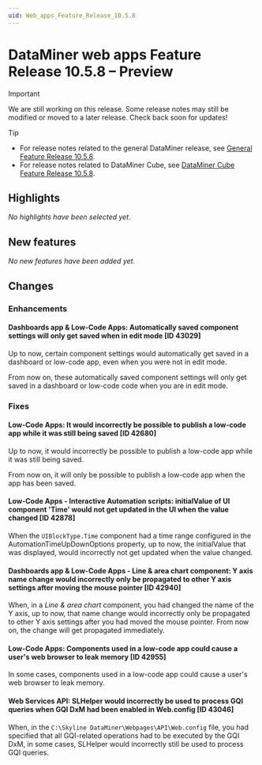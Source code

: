 ```yaml
---
uid: Web_apps_Feature_Release_10.5.8
---
```


# DataMiner web apps Feature Release 10.5.8 – Preview

> [!IMPORTANT]
> We are still working on this release. Some release notes may still be modified or moved to a later release. Check back soon for updates!

> [!TIP]
>
> - For release notes related to the general DataMiner release, see [General Feature Release 10.5.8](xref:General_Feature_Release_10.5.8).
> - For release notes related to DataMiner Cube, see [DataMiner Cube Feature Release 10.5.8](xref:Cube_Feature_Release_10.5.8).

## Highlights

*No highlights have been selected yet.*

## New features

*No new features have been added yet.*

## Changes

### Enhancements

#### Dashboards app & Low-Code Apps: Automatically saved component settings will only get saved when in edit mode [ID 43029]

<!-- MR 10.4.0 [CU17] / 10.5.0 [CU5] - FR 10.5.8 -->

Up to now, certain component settings would automatically get saved in a dashboard or low-code app, even when you were not in edit mode.

From now on, these automatically saved component settings will only get saved in a dashboard or low-code code when you are in edit mode.

### Fixes

#### Low-Code Apps: It would incorrectly be possible to publish a low-code app while it was still being saved [ID 42680]

<!-- MR 10.4.0 [CU17] / 10.5.0 [CU5] - FR 10.5.8 -->

Up to now, it would incorrectly be possible to publish a low-code app while it was still being saved.

From now on, it will only be possible to publish a low-code app when the app has been saved.

#### Low-Code Apps - Interactive Automation scripts: initialValue of UI component 'Time' would not get updated in the UI when the value changed [ID 42878]

<!-- MR 10.4.0 [CU17] / 10.5.0 [CU5] - FR 10.5.8 -->

When the `UIBlockType.Time` component had a time range configured in the AutomationTimeUpDownOptions property, up to now, the initialValue that was displayed, would incorrectly not get updated when the value changed.

#### Dashboards app & Low-Code Apps - Line & area chart component: Y axis name change would incorrectly only be propagated to other Y axis settings after moving the mouse pointer [ID 42940]

<!-- MR 10.4.0 [CU17] / 10.5.0 [CU5] - FR 10.5.8 -->

When, in a *Line & area chart* component, you had changed the name of the Y axis, up to now, that name change would incorrectly only be propagated to other Y axis settings after you had moved the mouse pointer. From now on, the change will get propagated immediately.

#### Low-Code Apps: Components used in a low-code app could cause a user's web browser to leak memory [ID 42955]

<!-- MR 10.4.0 [CU17] / 10.5.0 [CU5] - FR 10.5.8 -->

In some cases, components used in a low-code app could cause a user's web browser to leak memory.

#### Web Services API: SLHelper would incorrectly be used to process GQI queries when GQI DxM had been enabled in Web.config [ID 43046]

<!-- MR 10.4.0 [CU17] / 10.5.0 [CU5] - FR 10.5.8 -->

When, in the `C:\Skyline DataMiner\Webpages\API\Web.config` file, you had specified that all GQI-related operations had to be executed by the GQI DxM, in some cases, SLHelper would incorrectly still be used to process GQI queries.

